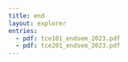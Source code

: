 ```yaml
---
title: end
layout: explorer
entries:
  - pdf: tce101_endsem_2023.pdf
  - pdf: tce201_endsem_2023.pdf
---
```

